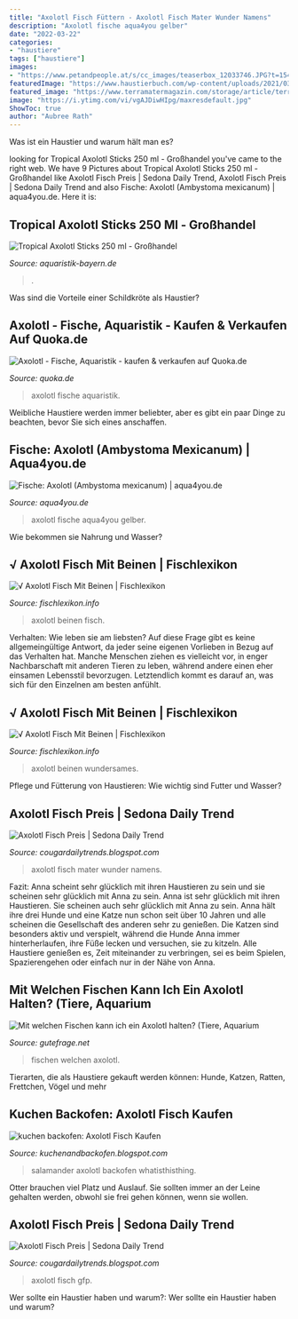 ```yaml
---
title: "Axolotl Fisch Füttern - Axolotl Fisch Mater Wunder Namens"
description: "Axolotl fische aqua4you gelber"
date: "2022-03-22"
categories:
- "haustiere"
tags: ["haustiere"]
images:
- "https://www.petandpeople.at/s/cc_images/teaserbox_12033746.JPG?t=1542881818"
featuredImage: "https://www.haustierbuch.com/wp-content/uploads/2021/03/GFP-Axolotl_-Der-Anfangerleitfaden-_-Alles-was-du-wissen-musst.jpg"
featured_image: "https://www.terramatermagazin.com/storage/article/terra_mater_wunder_namdens_axoilotl_GettyImages.jpg"
image: "https://i.ytimg.com/vi/vgAJDiwHIpg/maxresdefault.jpg"
ShowToc: true
author: "Aubree Rath"
---
```



Was ist ein Haustier und warum hält man es?

	

		
looking for Tropical Axolotl Sticks 250 ml - Großhandel you've came to the right web. We have 9 Pictures about Tropical Axolotl Sticks 250 ml - Großhandel like Axolotl Fisch Preis | Sedona Daily Trend, Axolotl Fisch Preis | Sedona Daily Trend and also Fische: Axolotl (Ambystoma mexicanum) | aqua4you.de. Here it is:
		
    
## Tropical Axolotl Sticks 250 Ml - Großhandel

<img loading=lazy src="https://www.aquaristik-bayern.de/media/image/product/2868/lg/tropical-axolotl-sticks-250-ml.jpg" onerror="this.onerror=null;this.src='https://tse1.mm.bing.net/th?id=OIP.9Pn3CIXRf3qqL8fJEIjmNwHaHa&amp;pid=15.1';" alt="Tropical Axolotl Sticks 250 ml - Großhandel">

_Source: aquaristik-bayern.de_

>. 

	

Was sind die Vorteile einer Schildkröte als Haustier?

    
## Axolotl - Fische, Aquaristik - Kaufen &amp; Verkaufen Auf Quoka.de

<img loading=lazy src="https://pic8.qimage.de/28/42/96/r205964228.jpg" onerror="this.onerror=null;this.src='https://tse2.mm.bing.net/th?id=OIP.JGN-m3T9mXcPEFk7903aUwAAAA&amp;pid=15.1';" alt="Axolotl - Fische, Aquaristik - kaufen &amp; verkaufen auf Quoka.de">

_Source: quoka.de_

>axolotl fische aquaristik. 

	

Weibliche Haustiere werden immer beliebter, aber es gibt ein paar Dinge zu beachten, bevor Sie sich eines anschaffen.

    
## Fische: Axolotl (Ambystoma Mexicanum) | Aqua4you.de

<img loading=lazy src="http://www.aqua4you.de/images/fische/tEYJD9RUfUCW.jpg" onerror="this.onerror=null;this.src='https://tse4.mm.bing.net/th?id=OIP.K-QCoV1REdf60nlc4zIx4QHaE7&amp;pid=15.1';" alt="Fische: Axolotl (Ambystoma mexicanum) | aqua4you.de">

_Source: aqua4you.de_

>axolotl fische aqua4you gelber. 

	

Wie bekommen sie Nahrung und Wasser?

    
## √ Axolotl Fisch Mit Beinen | Fischlexikon

<img loading=lazy src="https://www.petandpeople.at/s/cc_images/teaserbox_12033746.JPG?t=1542881818" onerror="this.onerror=null;this.src='https://tse2.mm.bing.net/th?id=OIP.yTSlCzRX7PY1gUG4Ne2GwgHaJ4&amp;pid=15.1';" alt="√ Axolotl Fisch Mit Beinen | Fischlexikon">

_Source: fischlexikon.info_

>axolotl beinen fisch. 

	

Verhalten: Wie leben sie am liebsten?
Auf diese Frage gibt es keine allgemeingültige Antwort, da jeder seine eigenen Vorlieben in Bezug auf das Verhalten hat. Manche Menschen ziehen es vielleicht vor, in enger Nachbarschaft mit anderen Tieren zu leben, während andere einen eher einsamen Lebensstil bevorzugen. Letztendlich kommt es darauf an, was sich für den Einzelnen am besten anfühlt.

    
## √ Axolotl Fisch Mit Beinen | Fischlexikon

<img loading=lazy src="https://i.ytimg.com/vi/vgAJDiwHIpg/maxresdefault.jpg" onerror="this.onerror=null;this.src='https://tse4.mm.bing.net/th?id=OIP.Yjde1hiBj7xRcHfZSZn16AHaEK&amp;pid=15.1';" alt="√ Axolotl Fisch Mit Beinen | Fischlexikon">

_Source: fischlexikon.info_

>axolotl beinen wundersames. 

	

Pflege und Fütterung von Haustieren: Wie wichtig sind Futter und Wasser?

    
## Axolotl Fisch Preis | Sedona Daily Trend

<img loading=lazy src="https://www.terramatermagazin.com/storage/article/terra_mater_wunder_namdens_axoilotl_GettyImages.jpg" onerror="this.onerror=null;this.src='https://tse4.mm.bing.net/th?id=OIP.MRvSTw1R9Ow23ak9BRCOowHaE9&amp;pid=15.1';" alt="Axolotl Fisch Preis | Sedona Daily Trend">

_Source: cougardailytrends.blogspot.com_

>axolotl fisch mater wunder namens. 

	

Fazit: Anna scheint sehr glücklich mit ihren Haustieren zu sein und sie scheinen sehr glücklich mit Anna zu sein.
Anna ist sehr glücklich mit ihren Haustieren. Sie scheinen auch sehr glücklich mit Anna zu sein. Anna hält ihre drei Hunde und eine Katze nun schon seit über 10 Jahren und alle scheinen die Gesellschaft des anderen sehr zu genießen. Die Katzen sind besonders aktiv und verspielt, während die Hunde Anna immer hinterherlaufen, ihre Füße lecken und versuchen, sie zu kitzeln. Alle Haustiere genießen es, Zeit miteinander zu verbringen, sei es beim Spielen, Spazierengehen oder einfach nur in der Nähe von Anna.

    
## Mit Welchen Fischen Kann Ich Ein Axolotl Halten? (Tiere, Aquarium

<img loading=lazy src="https://images.gutefrage.net/media/fragen/bilder/mit-welchen-fischen-kann-ich-ein-axolotl-halten/0_thumbnail.jpg?v=1228512965000" onerror="this.onerror=null;this.src='https://tse3.mm.bing.net/th?id=OIP.ugYW7TR2b7ZyCIiDMKJ0ZAAAAA&amp;pid=15.1';" alt="Mit welchen Fischen kann ich ein Axolotl halten? (Tiere, Aquarium">

_Source: gutefrage.net_

>fischen welchen axolotl. 

	

Tierarten, die als Haustiere gekauft werden können: Hunde, Katzen, Ratten, Frettchen, Vögel und mehr

    
## Kuchen Backofen: Axolotl Fisch Kaufen

<img loading=lazy src="https://images.gutefrage.net/media/fragen/bilder/was-eist-das/0_big.jpg?v=1509812043000" onerror="this.onerror=null;this.src='https://tse2.mm.bing.net/th?id=OIP.VzApgPGpJ1MvCgtPSvqkUwHaHa&amp;pid=15.1';" alt="kuchen backofen: Axolotl Fisch Kaufen">

_Source: kuchenandbackofen.blogspot.com_

>salamander axolotl backofen whatisthisthing. 

	

Otter brauchen viel Platz und Auslauf. Sie sollten immer an der Leine gehalten werden, obwohl sie frei gehen können, wenn sie wollen.

    
## Axolotl Fisch Preis | Sedona Daily Trend

<img loading=lazy src="https://www.haustierbuch.com/wp-content/uploads/2021/03/GFP-Axolotl_-Der-Anfangerleitfaden-_-Alles-was-du-wissen-musst.jpg" onerror="this.onerror=null;this.src='https://tse3.mm.bing.net/th?id=OIP.-siTwTmsMIpdbsjC_cf3KAHaE9&amp;pid=15.1';" alt="Axolotl Fisch Preis | Sedona Daily Trend">

_Source: cougardailytrends.blogspot.com_

>axolotl fisch gfp. 

	

Wer sollte ein Haustier haben und warum?: Wer sollte ein Haustier haben und warum?

